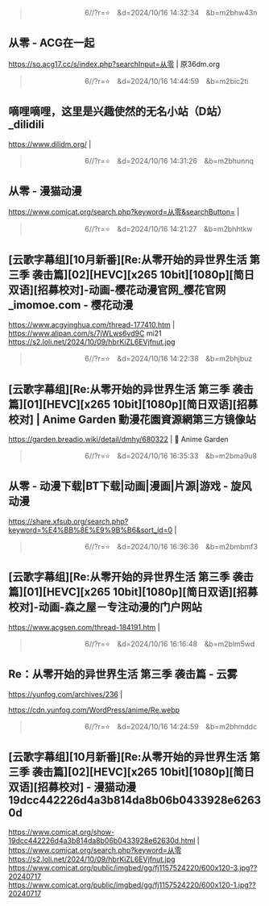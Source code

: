 
>　　　　　　　　6//?r=⭐　&d=2024/10/16 14:32:34　&b=m2bhw43n
## 从零 - ACG在一起
https://so.acg17.cc/s/index.php?searchInput=从零
|
原36dm.org

>　　　　　　　　6//?r=⭐　&d=2024/10/16 14:44:59　&b=m2bic2ti
## 嘀哩嘀哩，这里是兴趣使然的无名小站（D站）_dilidili
https://www.dilidm.org/
|

>　　　　　　　　6//?r=⭐　&d=2024/10/16 14:31:26　&b=m2bhunnq
## 从零 - 漫猫动漫
https://www.comicat.org/search.php?keyword=从零&searchButton=
|

>　　　　　　　　6//?r=⭐　&d=2024/10/16 14:21:27　&b=m2bhhtkw
## [云歌字幕组][10月新番][Re:从零开始的异世界生活 第三季 袭击篇][02][HEVC][x265 10bit][1080p][简日双语][招募校对]-动画-樱花动漫官网_樱花官网_imomoe.com - 樱花动漫
https://www.acgyinghua.com/thread-177410.htm
|
https://www.alipan.com/s/7jWLws6vd9C
mi21
https://s2.loli.net/2024/10/09/hbrKiZL6EVjfnut.jpg

>　　　　　　　　6//?r=⭐　&d=2024/10/16 14:22:38　&b=m2bhjbuz
## [云歌字幕组][Re:从零开始的异世界生活 第三季 袭击篇][01][HEVC][x265 10bit][1080p][简日双语][招募校对] | Anime Garden 動漫花園資源網第三方镜像站
https://garden.breadio.wiki/detail/dmhy/680322
|
🌸 Anime Garden

>　　　　　　　　6//?r=⭐　&d=2024/10/16 16:35:33　&b=m2bma9u8
## 从零 - 动漫下载|BT下载|动画|漫画|片源|游戏 - 旋风动漫
https://share.xfsub.org/search.php?keyword=%E4%BB%8E%E9%9B%B6&sort_id=0
|

>　　　　　　　　6//?r=⭐　&d=2024/10/16 16:36:36　&b=m2bmbmf3
## [云歌字幕组][Re:从零开始的异世界生活 第三季 袭击篇][01][HEVC][x265 10bit][1080p][简日双语][招募校对]-动画-森之屋－专注动漫的门户网站
https://www.acgsen.com/thread-184191.htm
|

>　　　　　　　　6//?r=⭐　&d=2024/10/16 16:16:48　&b=m2blm5wd
## Re：从零开始的异世界生活 第三季 袭击篇 - 云雾
https://yunfog.com/archives/236
|

https://cdn.yunfog.com/WordPress/anime/Re.webp

>　　　　　　　　6//?r=⭐　&d=2024/10/16 14:24:59　&b=m2bhmddc
## [云歌字幕组][10月新番][Re:从零开始的异世界生活 第三季 袭击篇][02][HEVC][x265 10bit][1080p][简日双语][招募校对] - 漫猫动漫 19dcc442226d4a3b814da8b06b0433928e62630d
https://www.comicat.org/show-19dcc442226d4a3b814da8b06b0433928e62630d.html
|
https://www.comicat.org/search.php?keyword=从零
https://s2.loli.net/2024/10/09/hbrKiZL6EVjfnut.jpg
https://www.comicat.org/public/imgbed/gg/fj1157524220/600x120-3.jpg??20240717
https://www.comicat.org/public/imgbed/gg/fj1157524220/600x120-1.jpg??20240717

